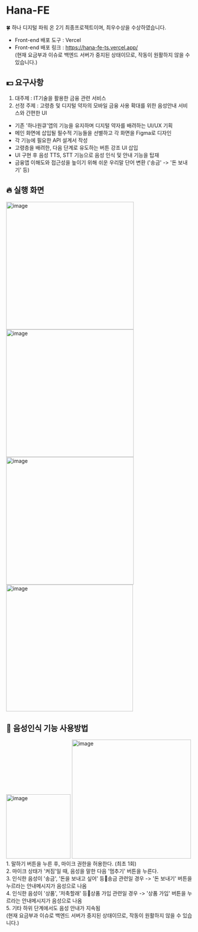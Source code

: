 # Hana-FE
🍀 하나 디지털 파워 온 2기 최종프로젝트이며, 최우수상을 수상하였습니다.
- Front-end 배포 도구 : Vercel
- Front-end 배포 링크 : https://hana-fe-ts.vercel.app/<br>
(현재 요금부과 이슈로 백엔드 서버가 중지된 상태이므로, 작동이 원활하지 않을 수 있습니다.)

## 💵 요구사항
1. 대주제 : IT기술을 활용한 금융 관련 서비스
2. 선정 주제 : 고령층 및 디지털 약자의 모바일 금융 사용 확대를 위한 음성안내 서비스와 간편한 UI

- 기존 '하나원큐'앱의 기능을 유지하며 디지털 약자를 배려하는 UI/UX 기획
- 메인 화면에 삽입될 필수적 기능들을 선별하고 각 화면을 Figma로 디자인
- 각 기능에 필요한 API 설계서 작성
- 고령층을 배려한, 다음 단계로 유도하는 버튼 강조 UI 삽입
- UI 구현 후 음성 TTS, STT 기능으로 음성 인식 및 안내 기능을 탑재
- 금융앱 이해도와 접근성을 높이기 위해 쉬운 우리말 단어 변환 ('송금' -> '돈 보내기' 등)

## 🔥 실행 화면
<img width="345" alt="image" src="https://github.com/inthhh/Hana-FE/assets/91872300/40e16357-535b-4b0f-9b75-c129ca2f4231" width="200px">
<img width="345" alt="image" src="https://github.com/inthhh/Hana-FE/assets/91872300/7733e94a-c20d-4133-a275-604f9badac5d" width="200px">
<img width="345" alt="image" src="https://github.com/inthhh/Hana-FE/assets/91872300/6a70a2ae-537a-4d9a-b41d-b605c60296e6" width="200px">
<img width="343" alt="image" src="https://github.com/inthhh/Hana-FE/assets/91872300/60087664-ae65-4a33-8c56-07a610708f63" width="200px">



## 🎤 음성인식 기능 사용방법
<img width="174" alt="image" src="https://github.com/inthhh/Hana-FE/assets/91872300/31d15d75-e35f-4207-87da-e6ba44f3423f" width="300px">
<img width="322" alt="image" src="https://github.com/inthhh/Hana-FE/assets/91872300/b14b7e7d-b8b6-4730-9675-a0edccd39b03" width="300px">
<br>
1. 말하기 버튼을 누른 후, 마이크 권한을 허용한다. (최초 1회)<br>
2. 마이크 상태가 '켜짐'일 때, 음성을 말한 다음 '멈추기' 버튼을 누른다.<br>
3. 인식한 음성이 '송금', '돈을 보내고 싶어' 등송금 관련일 경우 -> '돈 보내기' 버튼을 누르라는 안내메시지가 음성으로 나옴<br>
4. 인식한 음성이 '상품', '저축할래' 등상품 가입 관련일 경우 -> '상품 가입' 버튼을 누르라는 안내메시지가 음성으로 나옴<br>
5. 기타 하위 단계에서도 음성 안내가 지속됨<br>
(현재 요금부과 이슈로 백엔드 서버가 중지된 상태이므로, 작동이 원활하지 않을 수 있습니다.)
